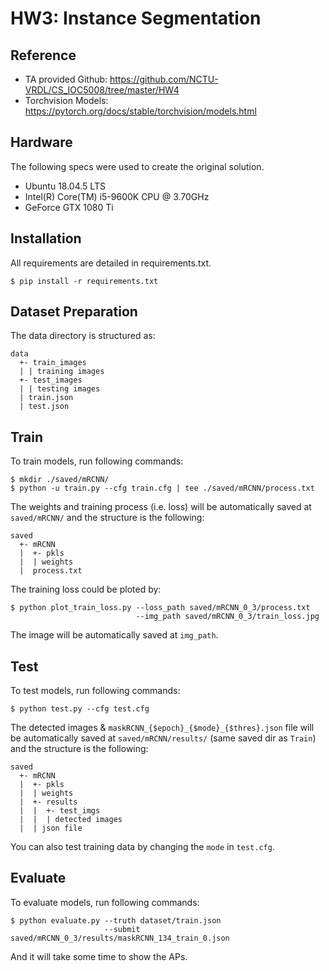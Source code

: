 # HW3: Instance Segmentation

## Reference

- TA provided Github: https://github.com/NCTU-VRDL/CS_IOC5008/tree/master/HW4
- Torchvision Models: https://pytorch.org/docs/stable/torchvision/models.html

## Hardware

The following specs were used to create the original solution.

- Ubuntu 18.04.5 LTS
- Intel(R) Core(TM) i5-9600K CPU @ 3.70GHz
- GeForce GTX 1080 Ti

## Installation

All requirements are detailed in requirements.txt. 

```bash=
$ pip install -r requirements.txt
```

## Dataset Preparation

The data directory is structured as:

```
data
  +- train_images
  | | training images
  +- test_images
  | | testing images
  | train.json
  | test.json
```

## Train

To train models, run following commands:

```bash=
$ mkdir ./saved/mRCNN/
$ python -u train.py --cfg train.cfg | tee ./saved/mRCNN/process.txt
```

The weights and training process (i.e. loss) will be automatically saved at `saved/mRCNN/` and the structure is the following:

```
saved
  +- mRCNN
  |  +- pkls
  |  | weights
  |  process.txt
```

The training loss could be ploted by:

```bash=
$ python plot_train_loss.py --loss_path saved/mRCNN_0_3/process.txt
                            --img_path saved/mRCNN_0_3/train_loss.jpg
```

The image will be automatically saved at `img_path`.

## Test

To test models, run following commands:

```bash=
$ python test.py --cfg test.cfg
```

The detected images & `maskRCNN_{$epoch}_{$mode}_{$thres}.json` file will be automatically saved at `saved/mRCNN/results/` (same saved dir as `Train`) and the structure is the following:

```
saved
  +- mRCNN
  |  +- pkls
  |  | weights
  |  +- results
  |  |  +- test_imgs
  |  |  | detected images
  |  | json file       
```

You can also test training data by changing the `mode` in `test.cfg`.

## Evaluate

To evaluate models, run following commands:

```bash=
$ python evaluate.py --truth dataset/train.json
                     --submit saved/mRCNN_0_3/results/maskRCNN_134_train_0.json
```

And it will take some time to show the APs.